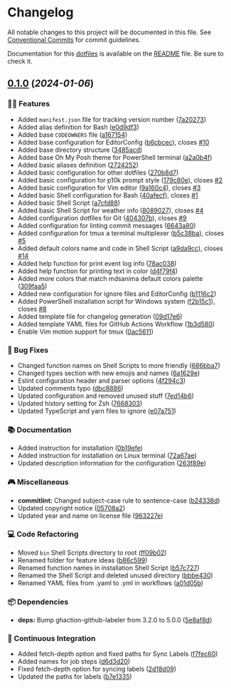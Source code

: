 # Changelog

All notable changes to this project will be documented in this file. See [Conventional Commits](https://conventionalcommits.org/) for commit guidelines.

Documentation for this [dotfiles](https://github.com/mdsanima-dev/dotfiles/) is available on the [README](README.md) file. Be sure to check it.

<!-- markdownlint-disable -->

## [0.1.0](https://github.com/mdsanima-dev/dotfiles/releases/tag/v0.1.0) (_2024-01-06_)

### 🐱‍👤 Features

- Added `manifest.json` file for tracking version number ([7a20273](https://github.com/mdsanima-dev/dotfiles/commit/7a20273746c86b63c24b702c1b36cb2c6db19608))
- Added alias definition for Bash ([e0d9df3](https://github.com/mdsanima-dev/dotfiles/commit/e0d9df36f1d2a8de8aef59265f210c38fc726f1d))
- Added base `CODEOWNERS` file ([a167154](https://github.com/mdsanima-dev/dotfiles/commit/a167154c6bcb237d960faf6bdfd58fc6f490ad78))
- Added base configuration for EditorConfig ([b6cbcec](https://github.com/mdsanima-dev/dotfiles/commit/b6cbcec4bf73c201267d66b9855420e6194d8e4e)), closes [#10](https://github.com/mdsanima-dev/dotfiles/issues/10)
- Added base directory structure ([3485acd](https://github.com/mdsanima-dev/dotfiles/commit/3485acd60bfb3f57bc250e0888a1fec9eabd43e2))
- Added base Oh My Posh theme for PowerShell terminal ([a2a0b4f](https://github.com/mdsanima-dev/dotfiles/commit/a2a0b4f4ee3750ddad6048f6c12b8066128270d3))
- Added basic aliases definition ([2724252](https://github.com/mdsanima-dev/dotfiles/commit/272425272fe14ef0d7350774a06bd521c75b2a74))
- Added basic configuration for other dotfiles ([270b8d7](https://github.com/mdsanima-dev/dotfiles/commit/270b8d76a1de3cffb0cc2454e4ff176bb69bc57d))
- Added basic configuration for p10k prompt style ([179c80e](https://github.com/mdsanima-dev/dotfiles/commit/179c80edd341f20ca31c90cdbf9dc0a21e1066ea)), closes [#2](https://github.com/mdsanima-dev/dotfiles/issues/2)
- Added basic configuration for Vim editor ([9a160c4](https://github.com/mdsanima-dev/dotfiles/commit/9a160c424f34bada9ddbcab238bfb8cee2d5688f)), closes [#3](https://github.com/mdsanima-dev/dotfiles/issues/3)
- Added basic Shell configuration for Bash ([40afecf](https://github.com/mdsanima-dev/dotfiles/commit/40afecfc23fab4aeacce547ed61ecee631a291dd)), closes [#1](https://github.com/mdsanima-dev/dotfiles/issues/1)
- Added basic Shell Script ([a7cfd88](https://github.com/mdsanima-dev/dotfiles/commit/a7cfd8807a1cf242fb2cc808a68a588e8d91071b))
- Added basic Shell Script for weather info ([8089027](https://github.com/mdsanima-dev/dotfiles/commit/8089027f1c21abcd71e6280ad449b6797ebb6244)), closes [#4](https://github.com/mdsanima-dev/dotfiles/issues/4)
- Added configuration dotfiles for Git ([404307b](https://github.com/mdsanima-dev/dotfiles/commit/404307bb5121fde0bf67989f2b191b93122a37b7)), closes [#9](https://github.com/mdsanima-dev/dotfiles/issues/9)
- Added configuration for linting commit messages ([6643a80](https://github.com/mdsanima-dev/dotfiles/commit/6643a809b47f3027600d1b26d5e3945b56ada537))
- Added configuration for tmux a terminal multiplexer ([b5c38ba](https://github.com/mdsanima-dev/dotfiles/commit/b5c38badcebb7f0c5be40f11b9e1a741df80e81f)), closes [#5](https://github.com/mdsanima-dev/dotfiles/issues/5)
- Added default colors name and code in Shell Script ([a9da9cc](https://github.com/mdsanima-dev/dotfiles/commit/a9da9cc7cce6f7e86428eaf78973d06950b3fb7b)), closes [#14](https://github.com/mdsanima-dev/dotfiles/issues/14)
- Added help function for print event log info ([78ac038](https://github.com/mdsanima-dev/dotfiles/commit/78ac0387b556e6b0546cd2fd9961bab46b059f72))
- Added help function for printing text in color ([d4f79f4](https://github.com/mdsanima-dev/dotfiles/commit/d4f79f494a910c73bd825a7be5e1ed257545deb4))
- Added more colors that match mdsanima default colors palette ([309faa5](https://github.com/mdsanima-dev/dotfiles/commit/309faa52990c8586f4a729b44d81be141d1b67f0))
- Added new configuration for ignore files and EditorConfig ([b1116c2](https://github.com/mdsanima-dev/dotfiles/commit/b1116c27362bbeb74157dead0bffeeded22445e8))
- Added PowerShell installation script for Windows system ([f2b15c1](https://github.com/mdsanima-dev/dotfiles/commit/f2b15c1ce4cfb83ce742c54da80253e04f68e6ab)), closes [#8](https://github.com/mdsanima-dev/dotfiles/issues/8)
- Added template file for changelog generation ([09d17e6](https://github.com/mdsanima-dev/dotfiles/commit/09d17e64902b5beb54eb95a61c807c581afcf698))
- Added template YAML files for GitHub Actions Workflow ([1b3d580](https://github.com/mdsanima-dev/dotfiles/commit/1b3d58050b4c6f71e380f74329c1090896e395fc))
- Enable Vim motion support for tmux ([0ac5611](https://github.com/mdsanima-dev/dotfiles/commit/0ac5611141c4d414ce1b2966854496b78b0965b8))

### 🐛 Bug Fixes

- Changed function names on Shell Scripts to more friendly ([686bba7](https://github.com/mdsanima-dev/dotfiles/commit/686bba73f21357d3159d53595d9fafd73a089d2a))
- Changed types section with new emojis and names ([6a1629e](https://github.com/mdsanima-dev/dotfiles/commit/6a1629e18f7d1c328f3ce4c2406cbef88ca734e2))
- Eslint configuration header and parser options ([4f294c3](https://github.com/mdsanima-dev/dotfiles/commit/4f294c3f1ee5da86851f607b5067cd2334c4a150))
- Updated comments typo ([dbc8886](https://github.com/mdsanima-dev/dotfiles/commit/dbc8886eeba4e8ce897fa5272f59a42341c33298))
- Updated configuration and removed unused stuff ([7ed14b6](https://github.com/mdsanima-dev/dotfiles/commit/7ed14b6a0d944352757e9c0b9f740b572e413f05))
- Updated history setting for Zsh ([7668303](https://github.com/mdsanima-dev/dotfiles/commit/7668303fceb2eea56db384eb7959472d5dc736fa))
- Updated TypeScript and yarn files to ignore ([e07a751](https://github.com/mdsanima-dev/dotfiles/commit/e07a751ed09c0770d7fe508218d19de3a75eeb7d))

### 📚 Documentation

- Added instruction for installation ([0b19efe](https://github.com/mdsanima-dev/dotfiles/commit/0b19efe1fa0189855303e1397082e9fd06f5157f))
- Added instruction for installation on Linux terminal ([72a67ae](https://github.com/mdsanima-dev/dotfiles/commit/72a67ae404801a6f7461abdb75f16f1056972b0c))
- Updated description information for the configuration ([263f89e](https://github.com/mdsanima-dev/dotfiles/commit/263f89ec7db3058ff4febc09f223c15d7eaf4782))

### 🎮 Miscellaneous

- **commitlint:** Changed subject-case rule to sentence-case ([b24338d](https://github.com/mdsanima-dev/dotfiles/commit/b24338db26826331a01802882c11145a33fcba96))
- Updated copyright notice ([05708a2](https://github.com/mdsanima-dev/dotfiles/commit/05708a2603826118a7310bd05d013b972513a75e))
- Updated year and name on license file ([963227e](https://github.com/mdsanima-dev/dotfiles/commit/963227e2a58ee471ba5bd37e50839e935ce5e5a1))

### 💻 Code Refactoring

- Moved `bin` Shell Scripts directory to root ([ff09b02](https://github.com/mdsanima-dev/dotfiles/commit/ff09b02556993228f7b5166758dfce492f9d77b1))
- Renamed folder for feature ideas ([b86c599](https://github.com/mdsanima-dev/dotfiles/commit/b86c5991eae09f789853cc689894fb98aed0928a))
- Renamed function names in installation Shell Script ([b57c727](https://github.com/mdsanima-dev/dotfiles/commit/b57c727b3f20300096e3f1d975913e2bfac51036))
- Renamed the Shell Script and deleted unused directory ([bbbe430](https://github.com/mdsanima-dev/dotfiles/commit/bbbe430bb97acacdaf94f919589357439f6bf70a))
- Renamed YAML files from .yaml to .yml in workflows ([a01d05b](https://github.com/mdsanima-dev/dotfiles/commit/a01d05bc9c60c07c2fb50dbe1d6f2e280484d667))

### 📦 Dependencies

- **deps:** Bump ghaction-github-labeler from 3.2.0 to 5.0.0 ([5e8af8d](https://github.com/mdsanima-dev/dotfiles/commit/5e8af8d4554cad52feb8f8bedb779b6c08805541))

### 🚧 Continuous Integration

- Added fetch-depth option and fixed paths for Sync Labels ([f7fec60](https://github.com/mdsanima-dev/dotfiles/commit/f7fec6044c01a8efca98fca0645c2dbd6ca6dfb2))
- Added names for job steps ([d6d3d20](https://github.com/mdsanima-dev/dotfiles/commit/d6d3d207c7d819ec469e82a51070f702bcdacdc4))
- Fixed fetch-depth option for syncing labels ([2d18d09](https://github.com/mdsanima-dev/dotfiles/commit/2d18d09b1afe59b08fe095734f7f7c83daa17992))
- Updated the paths for labels ([b7e1335](https://github.com/mdsanima-dev/dotfiles/commit/b7e1335236525806c7c28751c24ab3c899f01820))
